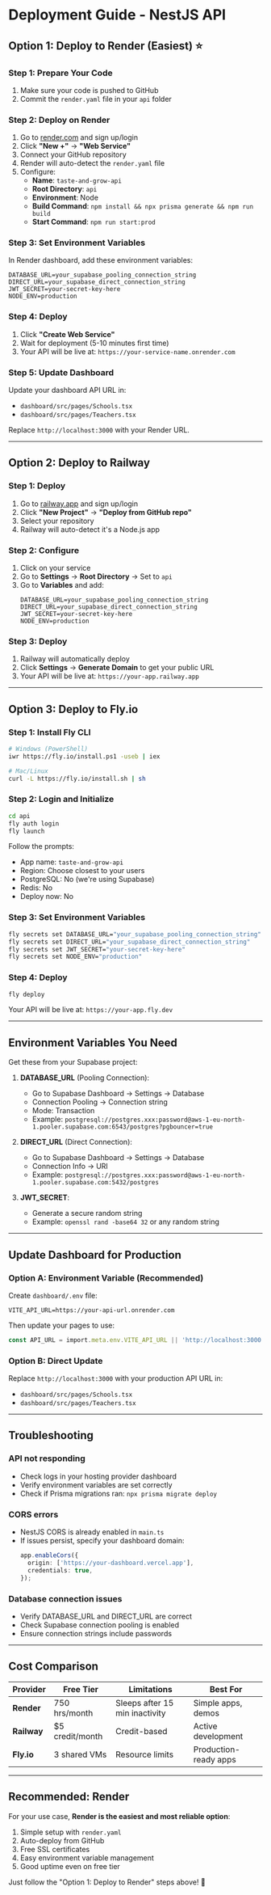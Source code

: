 # Deployment Guide - NestJS API

## Option 1: Deploy to Render (Easiest) ⭐

### Step 1: Prepare Your Code
1. Make sure your code is pushed to GitHub
2. Commit the `render.yaml` file in your `api` folder

### Step 2: Deploy on Render
1. Go to [render.com](https://render.com/) and sign up/login
2. Click **"New +"** → **"Web Service"**
3. Connect your GitHub repository
4. Render will auto-detect the `render.yaml` file
5. Configure:
   - **Name**: `taste-and-grow-api`
   - **Root Directory**: `api`
   - **Environment**: Node
   - **Build Command**: `npm install && npx prisma generate && npm run build`
   - **Start Command**: `npm run start:prod`

### Step 3: Set Environment Variables
In Render dashboard, add these environment variables:
```
DATABASE_URL=your_supabase_pooling_connection_string
DIRECT_URL=your_supabase_direct_connection_string
JWT_SECRET=your-secret-key-here
NODE_ENV=production
```

### Step 4: Deploy
1. Click **"Create Web Service"**
2. Wait for deployment (5-10 minutes first time)
3. Your API will be live at: `https://your-service-name.onrender.com`

### Step 5: Update Dashboard
Update your dashboard API URL in:
- `dashboard/src/pages/Schools.tsx`
- `dashboard/src/pages/Teachers.tsx`

Replace `http://localhost:3000` with your Render URL.

---

## Option 2: Deploy to Railway

### Step 1: Deploy
1. Go to [railway.app](https://railway.app/) and sign up/login
2. Click **"New Project"** → **"Deploy from GitHub repo"**
3. Select your repository
4. Railway will auto-detect it's a Node.js app

### Step 2: Configure
1. Click on your service
2. Go to **Settings** → **Root Directory** → Set to `api`
3. Go to **Variables** and add:
   ```
   DATABASE_URL=your_supabase_pooling_connection_string
   DIRECT_URL=your_supabase_direct_connection_string
   JWT_SECRET=your-secret-key-here
   NODE_ENV=production
   ```

### Step 3: Deploy
1. Railway will automatically deploy
2. Click **Settings** → **Generate Domain** to get your public URL
3. Your API will be live at: `https://your-app.railway.app`

---

## Option 3: Deploy to Fly.io

### Step 1: Install Fly CLI
```bash
# Windows (PowerShell)
iwr https://fly.io/install.ps1 -useb | iex

# Mac/Linux
curl -L https://fly.io/install.sh | sh
```

### Step 2: Login and Initialize
```bash
cd api
fly auth login
fly launch
```

Follow the prompts:
- App name: `taste-and-grow-api`
- Region: Choose closest to your users
- PostgreSQL: No (we're using Supabase)
- Redis: No
- Deploy now: No

### Step 3: Set Environment Variables
```bash
fly secrets set DATABASE_URL="your_supabase_pooling_connection_string"
fly secrets set DIRECT_URL="your_supabase_direct_connection_string"
fly secrets set JWT_SECRET="your-secret-key-here"
fly secrets set NODE_ENV="production"
```

### Step 4: Deploy
```bash
fly deploy
```

Your API will be live at: `https://your-app.fly.dev`

---

## Environment Variables You Need

Get these from your Supabase project:

1. **DATABASE_URL** (Pooling Connection):
   - Go to Supabase Dashboard → Settings → Database
   - Connection Pooling → Connection string
   - Mode: Transaction
   - Example: `postgresql://postgres.xxx:password@aws-1-eu-north-1.pooler.supabase.com:6543/postgres?pgbouncer=true`

2. **DIRECT_URL** (Direct Connection):
   - Go to Supabase Dashboard → Settings → Database
   - Connection Info → URI
   - Example: `postgresql://postgres.xxx:password@aws-1-eu-north-1.pooler.supabase.com:5432/postgres`

3. **JWT_SECRET**:
   - Generate a secure random string
   - Example: `openssl rand -base64 32` or any random string

---

## Update Dashboard for Production

### Option A: Environment Variable (Recommended)
Create `dashboard/.env` file:
```env
VITE_API_URL=https://your-api-url.onrender.com
```

Then update your pages to use:
```typescript
const API_URL = import.meta.env.VITE_API_URL || 'http://localhost:3000';
```

### Option B: Direct Update
Replace `http://localhost:3000` with your production API URL in:
- `dashboard/src/pages/Schools.tsx`
- `dashboard/src/pages/Teachers.tsx`

---

## Troubleshooting

### API not responding
- Check logs in your hosting provider dashboard
- Verify environment variables are set correctly
- Check if Prisma migrations ran: `npx prisma migrate deploy`

### CORS errors
- NestJS CORS is already enabled in `main.ts`
- If issues persist, specify your dashboard domain:
  ```typescript
  app.enableCors({
    origin: ['https://your-dashboard.vercel.app'],
    credentials: true,
  });
  ```

### Database connection issues
- Verify DATABASE_URL and DIRECT_URL are correct
- Check Supabase connection pooling is enabled
- Ensure connection strings include passwords

---

## Cost Comparison

| Provider | Free Tier | Limitations | Best For |
|----------|-----------|-------------|----------|
| **Render** | 750 hrs/month | Sleeps after 15 min inactivity | Simple apps, demos |
| **Railway** | $5 credit/month | Credit-based | Active development |
| **Fly.io** | 3 shared VMs | Resource limits | Production-ready apps |

---

## Recommended: Render

For your use case, **Render is the easiest and most reliable option**:
1. Simple setup with `render.yaml`
2. Auto-deploy from GitHub
3. Free SSL certificates
4. Easy environment variable management
5. Good uptime even on free tier

Just follow the "Option 1: Deploy to Render" steps above! 🚀

